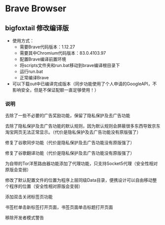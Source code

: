 # Brave Browser 


## bigfoxtail 修改编译版

- 使用方式：
    - 需要Brave代码版本：1.12.27
    - 需要其中Chromium代码版本：83.0.4103.97
    - 配置Brave编译前置环境
    - 将scripts文件夹和run.bat移动到brave编译根目录下
    - 运行run.bat
    - 正常编译Brave
- 可以下载out中已编译完成版本（同步功能使用了个人申请的GoogleAPI，不影响安全，但是不保证配额一直足够使用！）

### 说明
去除了一些不必要的广告奖励功能，保留了隐私保护及去广告功能

去除了隐私保护及去广告功能的默认规则，因为默认规则会屏蔽很多东西导致京东淘宝网页无法正常显示。（代价是隐私保护及去广告功能没有原版强了）

修复了谷歌同步功能（代价是隐私保护及去广告功能没有原版强了）

修复了谷歌翻译功能（代价是隐私保护及去广告功能没有原版强了）

为自带的Tor洋葱路由器功能添加了代理功能，只支持Socket5代理（安全性相对原版会变弱）

修改了默认配置文件的位置为程序上层同级Data目录，便携设计可以自由移动整个程序的位置（安全性相对原版会变弱）

添加双击关闭标签页功能

书签栏单击新标签打开页面，书签页面单击标题打开页面

移除开发者模式警告

